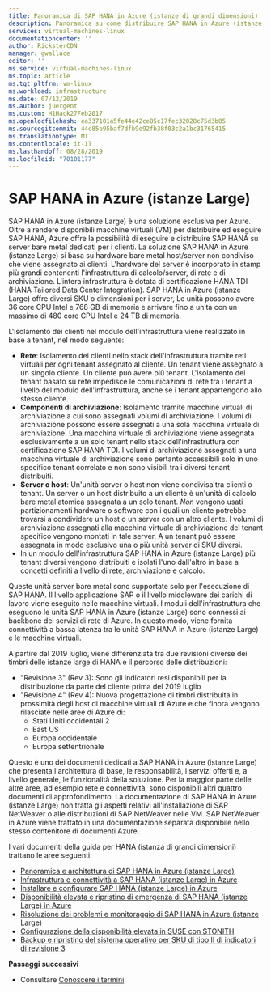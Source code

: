 ```yaml
---
title: Panoramica di SAP HANA in Azure (istanze di grandi dimensioni) | Microsoft Docs
description: Panoramica su come distribuire SAP HANA in Azure (istanze di grandi dimensioni).
services: virtual-machines-linux
documentationcenter: ''
author: RicksterCDN
manager: gwallace
editor: ''
ms.service: virtual-machines-linux
ms.topic: article
ms.tgt_pltfrm: vm-linux
ms.workload: infrastructure
ms.date: 07/12/2019
ms.author: juergent
ms.custom: H1Hack27Feb2017
ms.openlocfilehash: ea337101a5fe44e42ce85c17fec32028c75d3b85
ms.sourcegitcommit: 44e85b95baf7dfb9e92fb38f03c2a1bc31765415
ms.translationtype: MT
ms.contentlocale: it-IT
ms.lasthandoff: 08/28/2019
ms.locfileid: "70101177"
---
```

#  <a name="what-is-sap-hana-on-azure-large-instances"></a>SAP HANA in Azure (istanze Large)

SAP HANA in Azure (istanze Large) è una soluzione esclusiva per Azure. Oltre a rendere disponibili macchine virtuali (VM) per distribuire ed eseguire SAP HANA, Azure offre la possibilità di eseguire e distribuire SAP HANA su server bare metal dedicati per i clienti. La soluzione SAP HANA in Azure (istanze Large) si basa su hardware bare metal host/server non condiviso che viene assegnato ai clienti. L'hardware del server è incorporato in stamp più grandi contenenti l'infrastruttura di calcolo/server, di rete e di archiviazione. L'intera infrastruttura è dotata di certificazione HANA TDI (HANA Tailored Data Center Integration). SAP HANA in Azure (istanze Large) offre diversi SKU o dimensioni per i server, Le unità possono avere 36 core CPU Intel e 768 GB di memoria e arrivare fino a unità con un massimo di 480 core CPU Intel e 24 TB di memoria.

L'isolamento dei clienti nel modulo dell'infrastruttura viene realizzato in base a tenant, nel modo seguente:

- **Rete**: Isolamento dei clienti nello stack dell'infrastruttura tramite reti virtuali per ogni tenant assegnato al cliente. Un tenant viene assegnato a un singolo cliente. Un cliente può avere più tenant. L'isolamento dei tenant basato su rete impedisce le comunicazioni di rete tra i tenant a livello del modulo dell'infrastruttura, anche se i tenant appartengono allo stesso cliente.
- **Componenti di archiviazione**: Isolamento tramite macchine virtuali di archiviazione a cui sono assegnati volumi di archiviazione. I volumi di archiviazione possono essere assegnati a una sola macchina virtuale di archiviazione. Una macchina virtuale di archiviazione viene assegnata esclusivamente a un solo tenant nello stack dell'infrastruttura con certificazione SAP HANA TDI. I volumi di archiviazione assegnati a una macchina virtuale di archiviazione sono pertanto accessibili solo in uno specifico tenant correlato e non sono visibili tra i diversi tenant distribuiti.
- **Server o host**: Un'unità server o host non viene condivisa tra clienti o tenant. Un server o un host distribuito a un cliente è un'unità di calcolo bare metal atomica assegnata a un solo tenant. *Non* vengono usati partizionamenti hardware o software con i quali un cliente potrebbe trovarsi a condividere un host o un server con un altro cliente. I volumi di archiviazione assegnati alla macchina virtuale di archiviazione del tenant specifico vengono montati in tale server. A un tenant può essere assegnata in modo esclusivo una o più unità server di SKU diversi.
- In un modulo dell'infrastruttura SAP HANA in Azure (istanze Large) più tenant diversi vengono distribuiti e isolati l'uno dall'altro in base a concetti definiti a livello di rete, archiviazione e calcolo. 


Queste unità server bare metal sono supportate solo per l'esecuzione di SAP HANA. Il livello applicazione SAP o il livello middleware dei carichi di lavoro viene eseguito nelle macchine virtuali. I moduli dell'infrastruttura che eseguono le unità SAP HANA in Azure (istanze Large) sono connessi ai backbone dei servizi di rete di Azure. In questo modo, viene fornita connettività a bassa latenza tra le unità SAP HANA in Azure (istanze Large) e le macchine virtuali.

A partire dal 2019 luglio, viene differenziata tra due revisioni diverse dei timbri delle istanze large di HANA e il percorso delle distribuzioni:

- "Revisione 3" (Rev 3): Sono gli indicatori resi disponibili per la distribuzione da parte del cliente prima del 2019 luglio
- "Revisione 4" (Rev 4): Nuova progettazione di timbri distribuita in prossimità degli host di macchine virtuali di Azure e che finora vengono rilasciate nelle aree di Azure di:
    -  Stati Uniti occidentali 2 
    -  East US 
    -  Europa occidentale
    -  Europa settentrionale


Questo è uno dei documenti dedicati a SAP HANA in Azure (istanze Large) che presenta l'architettura di base, le responsabilità, i servizi offerti e, a livello generale, le funzionalità della soluzione. Per la maggior parte delle altre aree, ad esempio rete e connettività, sono disponibili altri quattro documenti di approfondimento. La documentazione di SAP HANA in Azure (istanze Large) non tratta gli aspetti relativi all'installazione di SAP NetWeaver o alle distribuzioni di SAP NetWeaver nelle VM. SAP NetWeaver in Azure viene trattato in una documentazione separata disponibile nello stesso contenitore di documenti Azure. 


I vari documenti della guida per HANA (istanza di grandi dimensioni) trattano le aree seguenti:

- [Panoramica e architettura di SAP HANA in Azure (istanze Large)](hana-overview-architecture.md?toc=%2fazure%2fvirtual-machines%2flinux%2ftoc.json)
- [Infrastruttura e connettività a SAP HANA (istanze Large) in Azure](hana-overview-infrastructure-connectivity.md?toc=%2fazure%2fvirtual-machines%2flinux%2ftoc.json)
- [Installare e configurare SAP HANA (istanze Large) in Azure](hana-installation.md?toc=%2fazure%2fvirtual-machines%2flinux%2ftoc.json)
- [Disponibilità elevata e ripristino di emergenza di SAP HANA (istanze Large) in Azure](hana-overview-high-availability-disaster-recovery.md?toc=%2fazure%2fvirtual-machines%2flinux%2ftoc.json)
- [Risoluzione dei problemi e monitoraggio di SAP HANA in Azure (istanze Large)](troubleshooting-monitoring.md?toc=%2fazure%2fvirtual-machines%2flinux%2ftoc.json)
- [Configurazione della disponibilità elevata in SUSE con STONITH](https://docs.microsoft.com/azure/virtual-machines/workloads/sap/ha-setup-with-stonith)
- [Backup e ripristino del sistema operativo per SKU di tipo II di indicatori di revisione 3](https://docs.microsoft.com/azure/virtual-machines/workloads/sap/os-backup-type-ii-skus)

**Passaggi successivi**
- Consultare [Conoscere i termini](hana-know-terms.md)